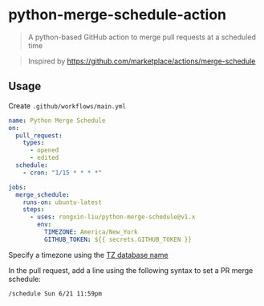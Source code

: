 # python-merge-schedule-action

> A python-based GitHub action to merge pull requests at a scheduled time

> Inspired by https://github.com/marketplace/actions/merge-schedule

## Usage

Create `.github/workflows/main.yml`

```yml
name: Python Merge Schedule
on:
  pull_request:
    types:
      - opened
      - edited
  schedule:
    - cron: "1/15 * * * *"

jobs:
  merge_schedule:
    runs-on: ubuntu-latest
    steps:
      - uses: rongxin-liu/python-merge-schedule@v1.x
        env:
          TIMEZONE: America/New_York
          GITHUB_TOKEN: ${{ secrets.GITHUB_TOKEN }}
```

Specify a timezone using the [TZ database name](https://en.wikipedia.org/wiki/List_of_tz_database_time_zones)

In the pull request, add a line using the following syntax to set a PR merge schedule:

```
/schedule Sun 6/21 11:59pm
```
